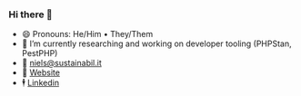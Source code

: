 ### Hi there 👋

- 😄  Pronouns: He/Him • They/Them
- 🔭  I’m currently researching and working on developer tooling (PHPStan, PestPHP)
- 📧  niels@sustainabil.it
- 🔗  [Website](https://sustainabil.it)
- 🕴️  [Linkedin](https://www.linkedin.com/in/niels-mokkenstorm-a7714811b/)
